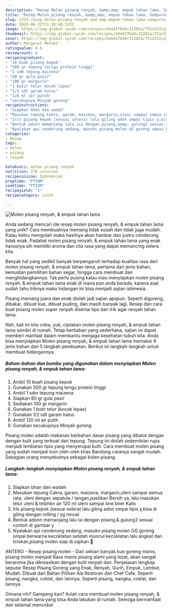 ```yaml
---
description: "Resep Molen pisang renyah, &amp;amp; empuk tahan lama, Sempurna"
title: "Resep Molen pisang renyah, &amp;amp; empuk tahan lama, Sempurna"
slug: 1733-resep-molen-pisang-renyah-and-amp-empuk-tahan-lama-sempurna
date: 2020-06-22T21:38:40.533Z
image: https://img-global.cpcdn.com/recipes/4d4427bd4c31282a/751x532cq70/molen-pisang-renyah-empuk-tahan-lama-foto-resep-utama.jpg
thumbnail: https://img-global.cpcdn.com/recipes/4d4427bd4c31282a/751x532cq70/molen-pisang-renyah-empuk-tahan-lama-foto-resep-utama.jpg
cover: https://img-global.cpcdn.com/recipes/4d4427bd4c31282a/751x532cq70/molen-pisang-renyah-empuk-tahan-lama-foto-resep-utama.jpg
author: Margaret Mendez
ratingvalue: 4.6
reviewcount: 8
recipeingredient:
- "10 buah pisang kepok"
- "500 gr tepung terigu protein tinggi"
- "1 sdm tepung maizena"
- "80 gr gula pasir"
- "100 gr margarin"
- "1 butir telur kocok lepas"
- "1/2 sdt garam halus"
- "120 ml air putih"
- "secukupnya Minyak goreng"
recipeinstructions:
- "Siapkan bhan dan wadah"
- "Masukan tepung Cakra, garam, maizena, margarin,uleni sampai semua rata, uleni dengan sepatula / tangan,pastikan Bersih ya, lalu masukan telur uleni &amp; tmbhkn air 120 ml uleni sampai bne bner Kalis"
- "Iris pisang kepok (sesuai selera) lalu giling adon smpai tipis y,bisa di giling dengan rolling / yg mnual"
- "Bentuk adonn memanjang lalu isi dengan pisang,&amp; gulung2 sesuai contoh di gambar y"
- "Nyalakan api cenderung sedang, masukn pisang molen GG goreng smpai berwarna kecoklatan setelah muncul kecoklatan lalu angkat dan tiriskan,pisang molen siap di sajikan 🥰"
categories:
- Resep
tags:
- molen
- pisang
- renyah

katakunci: molen pisang renyah 
nutrition: 278 calories
recipecuisine: Indonesian
preptime: "PT30M"
cooktime: "PT33M"
recipeyield: "1"
recipecategory: Lunch

---
```



![Molen pisang renyah, &amp; empuk tahan lama](https://img-global.cpcdn.com/recipes/4d4427bd4c31282a/751x532cq70/molen-pisang-renyah-empuk-tahan-lama-foto-resep-utama.jpg)

Anda sedang mencari ide resep molen pisang renyah, &amp; empuk tahan lama yang unik? Cara membuatnya memang tidak susah dan tidak juga mudah. Kalau keliru mengolah maka hasilnya akan hambar dan justru cenderung tidak enak. Padahal molen pisang renyah, &amp; empuk tahan lama yang enak harusnya sih memiliki aroma dan cita rasa yang dapat memancing selera kita.

Banyak hal yang sedikit banyak berpengaruh terhadap kualitas rasa dari molen pisang renyah, &amp; empuk tahan lama, pertama dari jenis bahan, kemudian pemilihan bahan segar, hingga cara membuat dan menghidangkannya. Tak perlu pusing kalau mau menyiapkan molen pisang renyah, &amp; empuk tahan lama enak di mana pun anda berada, karena asal sudah tahu triknya maka hidangan ini bisa menjadi sajian istimewa.

Pisang memang juara dan enak diolah jadi sajian apapun. Seperti digoreng, dibakar, dibuat kue, dibuat puding, dan masih banyak lagi. Resep dan cara buat pisang molen super renyah disertai tips dan trik agar renyah tahan lama.


Nah, kali ini kita coba, yuk, ciptakan molen pisang renyah, &amp; empuk tahan lama sendiri di rumah. Tetap berbahan yang sederhana, sajian ini dapat memberi manfaat dalam membantu menjaga kesehatan tubuh kita. Anda bisa menyiapkan Molen pisang renyah, &amp; empuk tahan lama memakai 9 jenis bahan dan 5 langkah pembuatan. Berikut ini langkah-langkah untuk membuat hidangannya.

<!--inarticleads1-->

##### Bahan-bahan dan bumbu yang digunakan dalam menyiapkan Molen pisang renyah, &amp; empuk tahan lama:

1. Ambil 10 buah pisang kepok
1. Gunakan 500 gr tepung terigu protein tinggi
1. Ambil 1 sdm tepung maizena
1. Siapkan 80 gr gula pasir
1. Sediakan 100 gr margarin
1. Gunakan 1 butir telur (kocok lepas)
1. Gunakan 1/2 sdt garam halus
1. Ambil 120 ml air putih
1. Gunakan secukupnya Minyak goreng


Pisang molen adalah makanan berbahan dasar pisang yang dibalut dengan dengan kulit yang terbuat dari tepung. Tepung ini diolah sedemikian rupa menjadi lembaran tipis yang menyerupai kulit. Cara membuat molen pisang yang sudah menjadi icon oleh-oleh khas Bandung caranya sangat mudah. Sebagian orang menyebutnya sebagai bolen pisang. 

<!--inarticleads2-->

##### Langkah-langkah menyiapkan Molen pisang renyah, &amp; empuk tahan lama:

1. Siapkan bhan dan wadah
1. Masukan tepung Cakra, garam, maizena, margarin,uleni sampai semua rata, uleni dengan sepatula / tangan,pastikan Bersih ya, lalu masukan telur uleni &amp; tmbhkn air 120 ml uleni sampai bne bner Kalis
1. Iris pisang kepok (sesuai selera) lalu giling adon smpai tipis y,bisa di giling dengan rolling / yg mnual
1. Bentuk adonn memanjang lalu isi dengan pisang,&amp; gulung2 sesuai contoh di gambar y
1. Nyalakan api cenderung sedang, masukn pisang molen GG goreng smpai berwarna kecoklatan setelah muncul kecoklatan lalu angkat dan tiriskan,pisang molen siap di sajikan 🥰


ANTERO - Resep pisang molen - Dari sekian banyak kue goreng manis, pisang molen menjadi Rasa manis pisang alami yang lezat, akan sangat beraroma jika dikreasikan dengan kulit renyah dan. Penjelasan lengkap seputar Resep Pisang Goreng yang Enak, Renyah, Gurih, Empuk, Lembut, Mudah. Dibuat dari Bahan Pilihan Ala Restoran dan Chef Cafe. Seperti pisang, nangka, coklat, dan lainnya. Seperti pisang, nangka, coklat, dan lainnya. 

Gimana nih? Gampang kan? Itulah cara membuat molen pisang renyah, &amp; empuk tahan lama yang bisa Anda lakukan di rumah. Semoga bermanfaat dan selamat mencoba!
